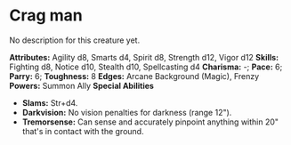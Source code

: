 # Crag man

No description for this creature yet.

**Attributes:** Agility d8, Smarts d4, Spirit d8, Strength d12, Vigor
d12
**Skills:** Fighting d8, Notice d10, Stealth d10, Spellcasting d4
**Charisma:** -; **Pace:** 6; **Parry:** 6; **Toughness:** 8
**Edges:** Arcane Background (Magic), Frenzy
**Powers:** Summon Ally
**Special Abilities**

- **Slams:** Str+d4.
- **Darkvision:** No vision penalties for darkness (range 12").
- **Tremorsense:** Can sense and accurately pinpoint anything within
20" that's in contact with the ground.
